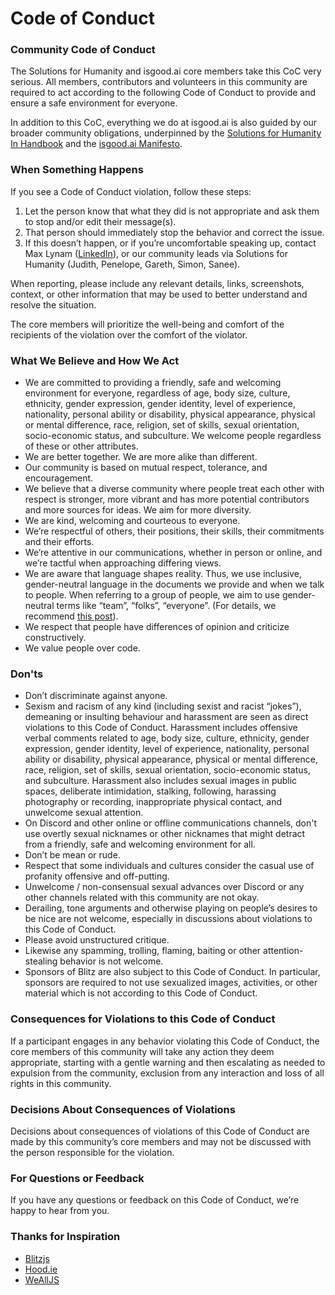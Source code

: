 # Code of Conduct

### Community Code of Conduct

The Solutions for Humanity and isgood.ai core members take this CoC very serious. All members, contributors and volunteers in this community are required to act according to the following Code of Conduct to provide and ensure a safe environment for everyone.

In addition to this CoC, everything we do at isgood.ai is also guided by our broader community obligations, underpinned by the [Solutions for Humanity In Handbook](https://handbook.forhumanity.org.au) and the [isgood.ai Manifesto](https://isgood.ai/manifesto/).

### When Something Happens <a id="when-something-happens"></a>

If you see a Code of Conduct violation, follow these steps:

1. Let the person know that what they did is not appropriate and ask them to stop and/or edit their message\(s\).
2. That person should immediately stop the behavior and correct the issue.
3. If this doesn’t happen, or if you’re uncomfortable speaking up, contact Max Lynam \([LinkedIn](https://www.linkedin.com/in/maxlynam/)\), or our community leads via Solutions for Humanity \(Judith, Penelope, Gareth, Simon, Sanee\).

When reporting, please include any relevant details, links, screenshots, context, or other information that may be used to better understand and resolve the situation.

The core members will prioritize the well-being and comfort of the recipients of the violation over the comfort of the violator.

### What We Believe and How We Act <a id="what-we-believe-and-how-we-act"></a>

* We are committed to providing a friendly, safe and welcoming environment for everyone, regardless of age, body size, culture, ethnicity, gender expression, gender identity, level of experience, nationality, personal ability or disability, physical appearance, physical or mental difference, race, religion, set of skills, sexual orientation, socio-economic status, and subculture. We welcome people regardless of these or other attributes.
* We are better together. We are more alike than different.
* Our community is based on mutual respect, tolerance, and encouragement.
* We believe that a diverse community where people treat each other with respect is stronger, more vibrant and has more potential contributors and more sources for ideas. We aim for more diversity.
* We are kind, welcoming and courteous to everyone.
* We’re respectful of others, their positions, their skills, their commitments and their efforts.
* We’re attentive in our communications, whether in person or online, and we’re tactful when approaching differing views.
* We are aware that language shapes reality. Thus, we use inclusive, gender-neutral language in the documents we provide and when we talk to people. When referring to a group of people, we aim to use gender-neutral terms like “team”, “folks”, “everyone”. \(For details, we recommend [this post](https://modelviewculture.com/pieces/gendered-language-feature-or-bug-in-software-documentation)\).
* We respect that people have differences of opinion and criticize constructively.
* We value people over code.

### Don'ts <a id="donts"></a>

* Don’t discriminate against anyone.
* Sexism and racism of any kind \(including sexist and racist “jokes”\), demeaning or insulting behaviour and harassment are seen as direct violations to this Code of Conduct. Harassment includes offensive verbal comments related to age, body size, culture, ethnicity, gender expression, gender identity, level of experience, nationality, personal ability or disability, physical appearance, physical or mental difference, race, religion, set of skills, sexual orientation, socio-economic status, and subculture. Harassment also includes sexual images in public spaces, deliberate intimidation, stalking, following, harassing photography or recording, inappropriate physical contact, and unwelcome sexual attention.
* On Discord and other online or offline communications channels, don't use overtly sexual nicknames or other nicknames that might detract from a friendly, safe and welcoming environment for all.
* Don’t be mean or rude.
* Respect that some individuals and cultures consider the casual use of profanity offensive and off-putting.
* Unwelcome / non-consensual sexual advances over Discord or any other channels related with this community are not okay.
* Derailing, tone arguments and otherwise playing on people’s desires to be nice are not welcome, especially in discussions about violations to this Code of Conduct.
* Please avoid unstructured critique.
* Likewise any spamming, trolling, flaming, baiting or other attention-stealing behavior is not welcome.
* Sponsors of Blitz are also subject to this Code of Conduct. In particular, sponsors are required to not use sexualized images, activities, or other material which is not according to this Code of Conduct.

### Consequences for Violations to this Code of Conduct <a id="consequences-for-violations-to-this-code-of-conduct"></a>

If a participant engages in any behavior violating this Code of Conduct, the core members of this community will take any action they deem appropriate, starting with a gentle warning and then escalating as needed to expulsion from the community, exclusion from any interaction and loss of all rights in this community.

### Decisions About Consequences of Violations <a id="decisions-about-consequences-of-violations"></a>

Decisions about consequences of violations of this Code of Conduct are made by this community’s core members and may not be discussed with the person responsible for the violation.

### For Questions or Feedback <a id="for-questions-or-feedback"></a>

If you have any questions or feedback on this Code of Conduct, we’re happy to hear from you.

### Thanks for Inspiration <a id="thanks-for-inspiration"></a>

* [Blitzjs](https://blitzjs.com)
* [Hood.ie](http://hood.ie/code-of-conduct/)
* [WeAllJS](https://wealljs.org/code-of-conduct)

